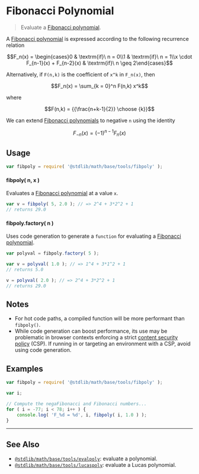<!--

@license Apache-2.0

Copyright (c) 2018 The Stdlib Authors.

Licensed under the Apache License, Version 2.0 (the "License");
you may not use this file except in compliance with the License.
You may obtain a copy of the License at

   http://www.apache.org/licenses/LICENSE-2.0

Unless required by applicable law or agreed to in writing, software
distributed under the License is distributed on an "AS IS" BASIS,
WITHOUT WARRANTIES OR CONDITIONS OF ANY KIND, either express or implied.
See the License for the specific language governing permissions and
limitations under the License.

-->

# Fibonacci Polynomial

> Evaluate a [Fibonacci polynomial][fibonacci-polynomials].

<section class="intro">

A [Fibonacci polynomial][fibonacci-polynomials] is expressed according to the following recurrence relation

<!-- <equation class="equation" label="eq:fibonacci_polynomial" align="center" raw="F_n(x) = \begin{cases}0 & \textrm{if}\ n = 0\\1 & \textrm{if}\ n = 1\\x \cdot F_{n-1}(x) + F_{n-2}(x) & \textrm{if}\ n \geq 2\end{cases}" alt="Fibonacci polynomial."> -->

```math
F_n(x) = \begin{cases}0 & \textrm{if}\ n = 0\\1 & \textrm{if}\ n = 1\\x \cdot F_{n-1}(x) + F_{n-2}(x) & \textrm{if}\ n \geq 2\end{cases}
```

<!-- <div class="equation" align="center" data-raw-text="F_n(x) = \begin{cases}0 &amp; \textrm{if}\ n = 0\\1 &amp; \textrm{if}\ n = 1\\x \cdot F_{n-1}(x) + F_{n-2}(x) &amp; \textrm{if}\ n \geq 2\end{cases}" data-equation="eq:fibonacci_polynomial">
    <img src="https://cdn.jsdelivr.net/gh/stdlib-js/stdlib@7e0a95722efd9c771b129597380c63dc6715508b/lib/node_modules/@stdlib/math/base/tools/fibpoly/docs/img/equation_fibonacci_polynomial.svg" alt="Fibonacci polynomial.">
    <br>
</div> -->

<!-- </equation> -->

Alternatively, if `F(n,k)` is the coefficient of `x^k` in `F_n(x)`, then

<!-- <equation class="equation" label="eq:fibonacci_polynomial_combinatoric" align="center" raw="F_n(x) = \sum_{k = 0}^n F(n,k) x^k" alt="Combinatoric interpretation of a Fibonacci polynomial."> -->

```math
F_n(x) = \sum_{k = 0}^n F(n,k) x^k
```

<!-- <div class="equation" align="center" data-raw-text="F_n(x) = \sum_{k = 0}^n F(n,k) x^k" data-equation="eq:fibonacci_polynomial_combinatoric">
    <img src="https://cdn.jsdelivr.net/gh/stdlib-js/stdlib@7e0a95722efd9c771b129597380c63dc6715508b/lib/node_modules/@stdlib/math/base/tools/fibpoly/docs/img/equation_fibonacci_polynomial_combinatoric.svg" alt="Combinatoric interpretation of a Fibonacci polynomial.">
    <br>
</div> -->

<!-- </equation> -->

where

<!-- <equation class="equation" label="eq:fibonacci_polynomial_coefficients" align="center" raw="F(n,k) = {{\frac{n+k-1}{2}} \choose {k}}" alt="Fibonacci polynomial coefficients."> -->

```math
F(n,k) = {{\frac{n+k-1}{2}} \choose {k}}
```

<!-- <div class="equation" align="center" data-raw-text="F(n,k) = {{\frac{n+k-1}{2}} \choose {k}}" data-equation="eq:fibonacci_polynomial_coefficients">
    <img src="https://cdn.jsdelivr.net/gh/stdlib-js/stdlib@7e0a95722efd9c771b129597380c63dc6715508b/lib/node_modules/@stdlib/math/base/tools/fibpoly/docs/img/equation_fibonacci_polynomial_coefficients.svg" alt="Fibonacci polynomial coefficients.">
    <br>
</div> -->

<!-- </equation> -->

We can extend [Fibonacci polynomials][fibonacci-polynomials] to negative `n` using the identity

<!-- <equation class="equation" label="eq:negafibonacci_polynomial" align="center" raw="F_{-n}(x) = (-1)^{n-1} F_n(x)" alt="NegaFibonacci polynomial."> -->

```math
F_{-n}(x) = (-1)^{n-1} F_n(x)
```

<!-- <div class="equation" align="center" data-raw-text="F_{-n}(x) = (-1)^{n-1} F_n(x)" data-equation="eq:negafibonacci_polynomial">
    <img src="https://cdn.jsdelivr.net/gh/stdlib-js/stdlib@7e0a95722efd9c771b129597380c63dc6715508b/lib/node_modules/@stdlib/math/base/tools/fibpoly/docs/img/equation_negafibonacci_polynomial.svg" alt="NegaFibonacci polynomial.">
    <br>
</div> -->

<!-- </equation> -->

</section>

<!-- /.intro -->

<section class="usage">

## Usage

```javascript
var fibpoly = require( '@stdlib/math/base/tools/fibpoly' );
```

#### fibpoly( n, x )

Evaluates a [Fibonacci polynomial][fibonacci-polynomials] at a value `x`.

```javascript
var v = fibpoly( 5, 2.0 ); // => 2^4 + 3*2^2 + 1
// returns 29.0
```

#### fibpoly.factory( n )

Uses code generation to generate a `function` for evaluating a [Fibonacci polynomial][fibonacci-polynomials].

```javascript
var polyval = fibpoly.factory( 5 );

var v = polyval( 1.0 ); // => 1^4 + 3*1^2 + 1
// returns 5.0

v = polyval( 2.0 ); // => 2^4 + 3*2^2 + 1
// returns 29.0
```

</section>

<!-- /.usage -->

<section class="notes">

## Notes

-   For hot code paths, a compiled function will be more performant than `fibpoly()`.
-   While code generation can boost performance, its use may be problematic in browser contexts enforcing a strict [content security policy][mdn-csp] (CSP). If running in or targeting an environment with a CSP, avoid using code generation.

</section>

<!-- /.notes -->

<section class="examples">

## Examples

<!-- eslint no-undef: "error" -->

```javascript
var fibpoly = require( '@stdlib/math/base/tools/fibpoly' );

var i;

// Compute the negaFibonacci and Fibonacci numbers...
for ( i = -77; i < 78; i++ ) {
    console.log( 'F_%d = %d', i, fibpoly( i, 1.0 ) );
}
```

</section>

<!-- /.examples -->

<!-- Section for related `stdlib` packages. Do not manually edit this section, as it is automatically populated. -->

<section class="related">

* * *

## See Also

-   <span class="package-name">[`@stdlib/math/base/tools/evalpoly`][@stdlib/math/base/tools/evalpoly]</span><span class="delimiter">: </span><span class="description">evaluate a polynomial.</span>
-   <span class="package-name">[`@stdlib/math/base/tools/lucaspoly`][@stdlib/math/base/tools/lucaspoly]</span><span class="delimiter">: </span><span class="description">evaluate a Lucas polynomial.</span>

</section>

<!-- /.related -->

<!-- Section for all links. Make sure to keep an empty line after the `section` element and another before the `/section` close. -->

<section class="links">

[fibonacci-polynomials]: https://en.wikipedia.org/wiki/Fibonacci_polynomials

[mdn-csp]: https://developer.mozilla.org/en-US/docs/Web/HTTP/CSP

<!-- <related-links> -->

[@stdlib/math/base/tools/evalpoly]: https://github.com/stdlib-js/math/tree/main/base/tools/evalpoly

[@stdlib/math/base/tools/lucaspoly]: https://github.com/stdlib-js/math/tree/main/base/tools/lucaspoly

<!-- </related-links> -->

</section>

<!-- /.links -->
